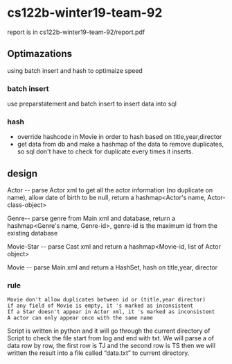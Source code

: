 # cs122b-winter19-team-92

report is in cs122b-winter19-team-92/report.pdf

## Optimazations

using batch insert and hash to optimaize speed

### batch insert
use preparstatement and batch insert to insert data into sql

###  hash
- override hashcode in Movie in order to hash based on title,year,director
- get data from db and make a hashmap of the data to remove duplicates, so 
sql don't have to check for duplicate every times it inserts.


## design

Actor  -- parse Actor xml to get all the actor information (no duplicate on name), allow
            date of birth to be null, return a hashmap<Actor's name, Actor-class-object>

Genre--  parse genre from Main xml and database, return a 
            hashmap<Genre's name, Genre-id>, genre-id is the maximum id from the
            existing database

Movie-Star -- parse Cast xml and return a hashmap<Movie-id, list of Actor object>

Movie --    parse Main.xml and return a HashSet<Movie object>, hash on title,year,
                    director

### rule
    Movie don't allow duplicates between id or (title,year director)
    if any field of Movie is empty, it 's marked as inconsistent
    If a Star doesn't appear in Actor xml, it 's marked as inconsistent
    A actor can only appear once with the same name
    

Script is written in python and it will go through the current directory of Script to check the file start from log and end with txt. We will parse a of data row by row, the first row is TJ and the second row is TS then we will written the result into a file called “data.txt” to current directory.
